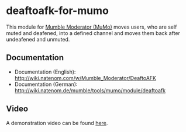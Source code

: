 # deaftoafk-for-mumo
This module for [Mumble Moderator (MuMo)](http://wiki.natenom.com/w/Mumble_Moderator) moves users, who are self muted and deafened, into a defined channel and moves them back after undeafened and unmuted.

## Documentation
* Documentation (English): http://wiki.natenom.com/w/Mumble_Moderator/DeaftoAFK
* Documentation (German): http://wiki.natenom.de/mumble/tools/mumo/module/deaftoafk

## Video
A demonstration video can be found [here](http://youtu.be/xqv3nnsDsV8).
